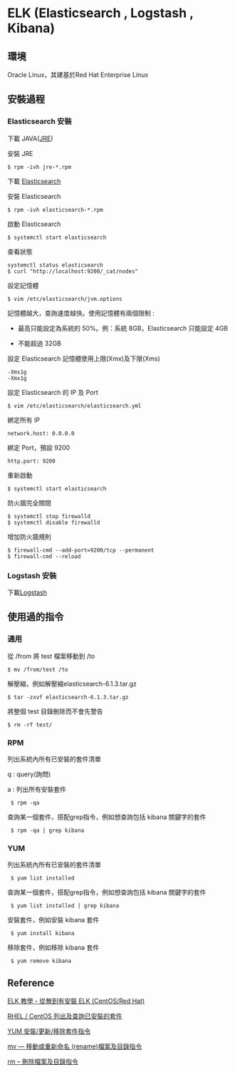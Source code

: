 # ELK (Elasticsearch , Logstash , Kibana)

## 環境
Oracle Linux，其建基於Red Hat Enterprise Linux

## 安裝過程
### Elasticsearch 安裝
下載 JAVA([JRE](https://www.oracle.com/technetwork/java/javase/downloads/index.html))

安裝 JRE
```
$ rpm -ivh jre-*.rpm
```
下載 [Elasticsearch](https://www.elastic.co/downloads/elasticsearch)

安裝 Elasticsearch
```
$ rpm -ivh elasticsearch-*.rpm
```
啟動 Elasticsearch
```
$ systemctl start elasticsearch
```
查看狀態
```
systemctl status elasticsearch
$ curl "http://localhost:9200/_cat/nodes"
```
設定記憶體
```
$ vim /etc/elasticsearch/jvm.options
```

記憶體越大，查詢速度越快。使用記憶體有兩個限制 :

- 最高只能設定為系統的 50%。例：系統 8GB，Elasticsearch 只能設定 4GB

- 不能超過 32GB

設定 Elasticsearch 記憶體使用上限(Xmx)及下限(Xms)
```
-Xms1g
-Xmx1g
```
設定 Elasticsearch 的 IP 及 Port
```
$ vim /etc/elasticsearch/elasticsearch.yml
```
綁定所有 IP
```
network.host: 0.0.0.0
```
綁定 Port，預設 9200
```
http.port: 9200
```
重新啟動
```
$ systemctl start elasticsearch
```
防火牆完全關閉
```
$ systemctl stop firewalld
$ systemctl disable firewalld
```
增加防火牆規則
```
$ firewall-cmd --add-port=9200/tcp --permanent
$ firewall-cmd --reload
```
### Logstash 安裝
下載[Logstash](https://www.elastic.co/downloads/logstash)


## 使用過的指令
### 通用
從 /from 將 test 檔案移動到 /to
```
$ mv /from/test /to
```
解壓縮，例如解壓縮elasticsearch-6.1.3.tar.gz
```
$ tar -zxvf elasticsearch-6.1.3.tar.gz
```
將整個 test 目錄刪除而不會先警告
```
$ rm -rf test/
```
### RPM
列出系統內所有已安裝的套件清單

q : query(詢問)

a : 列出所有安裝套件
```
 $ rpm -qa
```
查詢某一個套件，搭配grep指令，例如想查詢包括 kibana 關鍵字的套件
```
 $ rpm -qa | grep kibana
```
### YUM
列出系統內所有已安裝的套件清單
```
 $ yum list installed
```
查詢某一個套件，搭配grep指令，例如想查詢包括 kibana 關鍵字的套件
```
 $ yum list installed | grep kibana
```
安裝套件，例如安裝 kibana 套件
```
 $ yum install kibana
```
移除套件，例如移除 kibana 套件
```
 $ yum remove kibana
```
## Reference
[ELK 教學 - 從無到有安裝 ELK (CentOS/Red Hat)](https://blog.johnwu.cc/article/how-to-install-elasticsearch-logstash-and-kibana-elk-stack-on-centos-red-hat.html)

[RHEL / CentOS 列出及查詢已安裝的套件](https://www.phpini.com/linux/rhel-centos-list-search-installed-packages)

[YUM 安裝/更新/移除套件指令](https://www.phpini.com/linux/yum-install-remove-update-package)

[mv — 移動或重新命名 (rename)檔案及目錄指令](https://www.phpini.com/linux/mv-move-rename-file-directory-command)

[rm – 刪除檔案及目錄指令](https://www.phpini.com/linux/rm-delete-files-directory-command)
